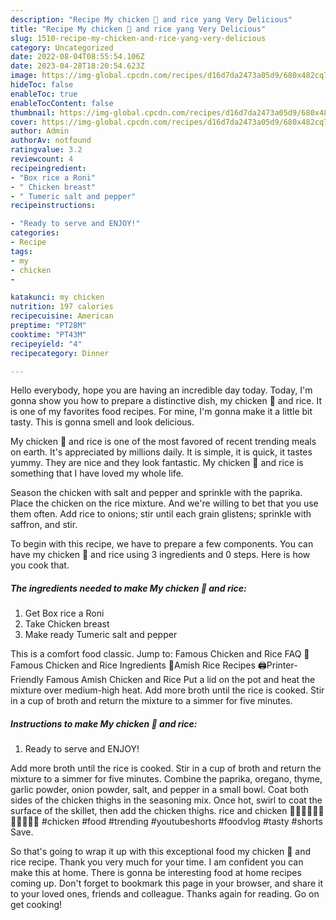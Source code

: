 ```yaml
---
description: "Recipe My chicken 🐔 and rice yang Very Delicious"
title: "Recipe My chicken 🐔 and rice yang Very Delicious"
slug: 1510-recipe-my-chicken-and-rice-yang-very-delicious
category: Uncategorized
date: 2022-08-04T08:55:54.106Z
date: 2023-04-28T18:20:54.623Z
image: https://img-global.cpcdn.com/recipes/d16d7da2473a05d9/680x482cq70/my-chicken-and-rice-recipe-main-photo.jpg
hideToc: false
enableToc: true
enableTocContent: false
thumbnail: https://img-global.cpcdn.com/recipes/d16d7da2473a05d9/680x482cq70/my-chicken-and-rice-recipe-main-photo.jpg
cover: https://img-global.cpcdn.com/recipes/d16d7da2473a05d9/680x482cq70/my-chicken-and-rice-recipe-main-photo.jpg
author: Admin
authorAv: notfound
ratingvalue: 3.2
reviewcount: 4
recipeingredient:
- "Box rice a Roni"
- " Chicken breast"
- " Tumeric salt and pepper"
recipeinstructions:

- "Ready to serve and ENJOY!"
categories:
- Recipe
tags:
- my
- chicken
- 

katakunci: my chicken  
nutrition: 197 calories
recipecuisine: American
preptime: "PT28M"
cooktime: "PT43M"
recipeyield: "4"
recipecategory: Dinner

---
```



Hello everybody, hope you are having an incredible day today. Today, I'm gonna show you how to prepare a distinctive dish, my chicken 🐔 and rice. It is one of my favorites food recipes. For mine, I'm gonna make it a little bit tasty. This is gonna smell and look delicious.

My chicken 🐔 and rice is one of the most favored of recent trending meals on earth. It's appreciated by millions daily. It is simple, it is quick, it tastes yummy. They are nice and they look fantastic. My chicken 🐔 and rice is something that I have loved my whole life.

Season the chicken with salt and pepper and sprinkle with the paprika. Place the chicken on the rice mixture. And we&#39;re willing to bet that you use them often. Add rice to onions; stir until each grain glistens; sprinkle with saffron, and stir.


To begin with this recipe, we have to prepare a few components. You can have my chicken 🐔 and rice using 3 ingredients and 0 steps. Here is how you cook that.

<!--inarticleads1-->

##### The ingredients needed to make My chicken 🐔 and rice:

1. Get Box rice a Roni
1. Take  Chicken breast
1. Make ready  Tumeric salt and pepper


This is a comfort food classic. Jump to: Famous Chicken and Rice FAQ 🐔 Famous Chicken and Rice Ingredients 🍚Amish Rice Recipes 🖨️Printer-Friendly Famous Amish Chicken and Rice Put a lid on the pot and heat the mixture over medium-high heat. Add more broth until the rice is cooked. Stir in a cup of broth and return the mixture to a simmer for five minutes. 

<!--inarticleads2-->

##### Instructions to make My chicken 🐔 and rice:


1. Ready to serve and ENJOY!

Add more broth until the rice is cooked. Stir in a cup of broth and return the mixture to a simmer for five minutes. Combine the paprika, oregano, thyme, garlic powder, onion powder, salt, and pepper in a small bowl. Coat both sides of the chicken thighs in the seasoning mix. Once hot, swirl to coat the surface of the skillet, then add the chicken thighs. rice and chicken 🐔🐔🐔🍗🍗🍗 🍚🍚🍚🍚🍚 #chicken #food #trending #youtubeshorts #foodvlog #tasty #shorts Save. 

So that's going to wrap it up with this exceptional food my chicken 🐔 and rice recipe. Thank you very much for your time. I am confident you can make this at home. There is gonna be interesting food at home recipes coming up. Don't forget to bookmark this page in your browser, and share it to your loved ones, friends and colleague. Thanks again for reading. Go on get cooking!

